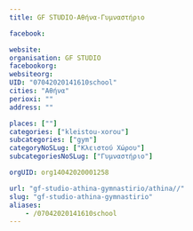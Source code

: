 ```yaml
---
title: GF STUDIO-Αθήνα-Γυμναστήριο

facebook:

website:
organisation: GF STUDIO
facebookorg:
websiteorg:
UID: "07042020141610school"
cities: "Αθήνα"
perioxi: ""
address: ""

places: [""]
categories: ["kleistou-xorou"]
subcategories: ["gym"]
categoryNoSLug: ["Κλειστού Χώρου"]
subcategoriesNoSLug: ["Γυμναστήριο"]

orgUID: org14042020001258

url: "gf-studio-athina-gymnastirio/athina//"
slug: "gf-studio-athina-gymnastirio"
aliases:
    - /07042020141610school
---
```





